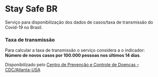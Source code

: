 # Stay Safe BR
Serviço para disponibilização dos dados de casos/taxa de transmissão do Covid-19 no Brasil.

### Taxa de transmissão
Para calcular a taxa de transmissão o serviço considera a o indicador: **Número de novos casos por 100.000 pessoas nos últimos 14 dias**.

Disponibilizado pelo [Centro de Prevenção e Controle de Doenças – CDC/Atlanta-USA](https://www.cdc.gov/media/releases/2020/p0915-dynamic-school-decision-making-infographic.html)

